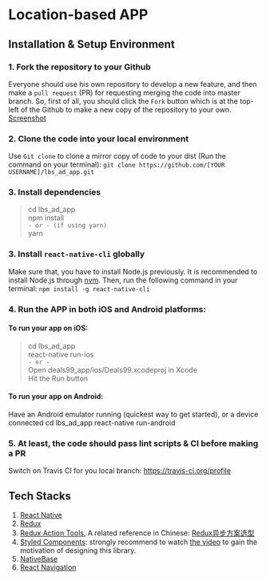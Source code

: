 # Location-based APP
## Installation & Setup Environment
### 1. Fork the repository to your Github
Everyone should use his own repository to develop a new feature, and then make a `pull request` (PR) for requesting merging the code into master branch. So, first of all, you should click the `Fork` button which is at the top-left of the Github to make a new copy of the repository to your own.
[Screenshot](https://drive.google.com/open?id=0B7nEHGVPFeE9dG5tc1VQdmJKbkk)

### 2. Clone the code into your local environment
Use `Git clone` to clone a mirror copy of code to your dist (Run the command on your terminal):
`git clone https://github.com/[YOUR USERNAME]/lbs_ad_app.git`

### 3. Install dependencies
> cd lbs_ad_app<br>
> npm install<br>
> `- or - (if using yarn)`<br>
> yarn

### 3. Install `react-native-cli` globally
Make sure that, you have to install Node.js previously. It is recommended to install Node.js through [nvm](https://github.com/creationix/nvm). Then, run the following command in your terminal:
`npm install -g react-native-cli`

### 4. Run the APP in both iOS and Android platforms:
#### To run your app on iOS:
> cd lbs_ad_app<br>
> react-native run-ios<br>
> `- or -`<br>
> Open deals99_app/ios/Deals99.xcodeproj in Xcode<br>
> Hit the Run button

#### To run your app on Android:
>
Have an Android emulator running (quickest way to get started), or a device connected
cd lbs_ad_app
react-native run-android


### 5. At least, the code should pass lint scripts & CI before making a PR
Switch on Travis CI for you local branch: https://travis-ci.org/profile

## Tech Stacks
1. [React Native](https://facebook.github.io/react-native/)
2. [Redux](http://redux.js.org/)
3. [Redux Action Tools](https://github.com/kpaxqin/redux-action-tools), A related reference in Chinese: [Redux异步方案选型](http://react-china.org/t/redux/8761)  
4. [Styled Components](https://www.styled-components.com/): strongly recommend to watch [the video](https://youtu.be/bIK2NwoK9xk) to gain the motivation of designing this library.
5. [NativeBase](https://docs.nativebase.io/)
6. [React Navigation](https://reactnavigation.org/)
